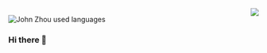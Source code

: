 <img align="right" src="https://github-readme-stats.vercel.app/api?username=zhougonglai&show_icons=true&icon_color=805AD5&text_color=718096&bg_color=ffffff&hide_title=true" />

![John Zhou used languages](https://github-readme-stats.vercel.app/api/top-langs?username=zhougonglai&show_icons=true&count_private=true&theme=gotham)

### Hi there 👋

<!--
**zhougonglai/zhougonglai** is a ✨ _special_ ✨ repository because its `README.md` (this file) appears on your GitHub profile.

Here are some ideas to get you started:

- 🔭 I’m currently working on ...
- 🌱 I’m currently learning ...
- 👯 I’m looking to collaborate on ...
- 🤔 I’m looking for help with ...
- 💬 Ask me about ...
- 📫 How to reach me: ...
- 😄 Pronouns: ...
- ⚡ Fun fact: ...
-->
